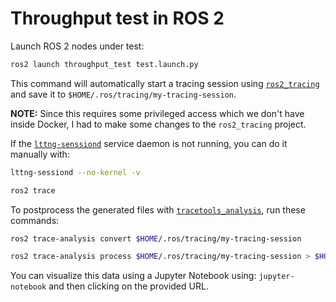 # Throughput test in ROS 2

Launch ROS 2 nodes under test:

```bash
ros2 launch throughput_test test.launch.py
```

This command will automatically start a tracing session using [`ros2_tracing`](https://gitlab.com/ros-tracing/ros2_tracing/-/tree/master) and save it to `$HOME/.ros/tracing/my-tracing-session`.

**NOTE:** Since this requires some privileged access which we don't have inside Docker, I had to make some changes to the `ros2_tracing` project.

If the [`lttng-senssiond`](https://man7.org/linux/man-pages/man8/lttng-sessiond.8.html) service daemon is not running, you can do it manually with:

```bash
lttng-sessiond --no-kernel -v

ros2 trace
```

To postprocess the generated files with [`tracetools_analysis`](https://gitlab.com/ros-tracing/tracetools_analysis/-/tree/foxy), run these commands:

```bash
ros2 trace-analysis convert $HOME/.ros/tracing/my-tracing-session

ros2 trace-analysis process $HOME/.ros/tracing/my-tracing-session > $HOME/.ros/tracing/my-tracing-session/processed
```

You can visualize this data using a Jupyter Notebook using: `jupyter-notebook` and then clicking on the provided URL.
